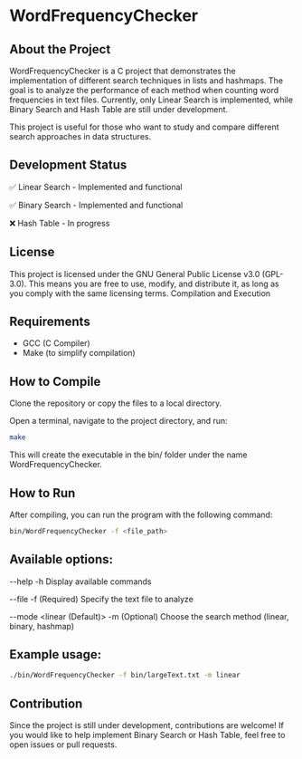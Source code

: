 # WordFrequencyChecker
## About the Project

WordFrequencyChecker is a C project that demonstrates the implementation of different search techniques in lists and hashmaps. The goal is to analyze the performance of each method when counting word frequencies in text files. Currently, only Linear Search is implemented, while Binary Search and Hash Table are still under development.

This project is useful for those who want to study and compare different search approaches in data structures.

## Development Status

✅ Linear Search - Implemented and functional

✅ Binary Search - Implemented and functional

❌ Hash Table - In progress

## License

This project is licensed under the GNU General Public License v3.0 (GPL-3.0). This means you are free to use, modify, and distribute it, as long as you comply with the same licensing terms.
Compilation and Execution

## Requirements

- GCC (C Compiler)
- Make (to simplify compilation)

## How to Compile

Clone the repository or copy the files to a local directory.

Open a terminal, navigate to the project directory, and run:

```sh
make
```

This will create the executable in the bin/ folder under the name WordFrequencyChecker.

## How to Run

After compiling, you can run the program with the following command:

```sh
bin/WordFrequencyChecker -f <file_path>
```

## Available options:

--help                     -h                   Display available commands

--file <path>              -f <path>            (Required) Specify the text file to analyze

--mode <linear (Default)>  -m <linear>          (Optional) Choose the search method (linear, binary, hashmap)

## Example usage:

```sh
./bin/WordFrequencyChecker -f bin/largeText.txt -m linear
```
## Contribution

Since the project is still under development, contributions are welcome! If you would like to help implement Binary Search or Hash Table, feel free to open issues or pull requests.
